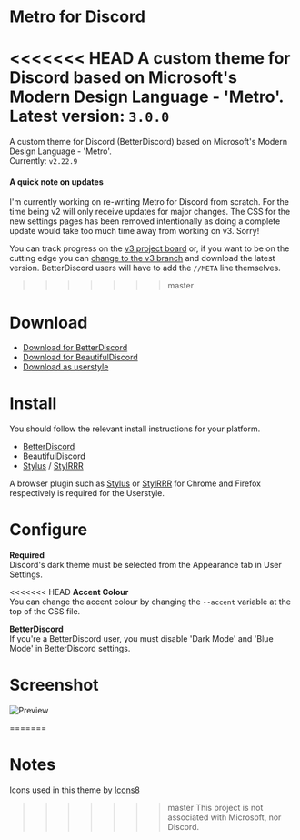 # Metro for Discord
<<<<<<< HEAD
A custom theme for Discord based on Microsoft's Modern Design Language - 'Metro'.  
Latest version: `3.0.0`
=======
A custom theme for Discord (BetterDiscord) based on Microsoft's Modern Design Language - 'Metro'.  
Currently: `v2.22.9`  

#### A quick note on updates
I'm currently working on re-writing Metro for Discord from scratch. For the time being v2 will only receive updates for major changes. The CSS for the new settings pages has been removed intentionally as doing a complete update would take too much time away from working on v3. Sorry!

You can track progress on the [v3 project board](https://github.com/TakosThings/Metro-for-Discord/projects/3) or, if you want to be on the cutting edge you can [change to the v3 branch](https://github.com/TakosThings/Metro-for-Discord/tree/v3) and download the latest version. BetterDiscord users will have to add the `//META` line themselves.
>>>>>>> master

# Download
* [Download for BetterDiscord](https://raw.githubusercontent.com/TakosThings/Metro-for-Discord/dist/Metro_for_Discord.theme.css)
* [Download for BeautifulDiscord](https://raw.githubusercontent.com/TakosThings/Metro-for-Discord/dist/Metro_for_Discord.css)
* [Download as userstyle](https://raw.githubusercontent.com/TakosThings/Metro-for-Discord/dist/Metro_for_Discord.userstyle.css)

# Install
You should follow the relevant install instructions for your platform.  
* [BetterDiscord](https://i.imgur.com/H7VyWea.png)
* [BeautifulDiscord](https://github.com/DTinker/discord-resources/wiki/Installing-Modifications#beautifuldiscord)
* [Stylus](https://userstyles.org/help/stylish_chrome) / [StylRRR](https://addons.mozilla.org/en-US/firefox/addon/stylrrr/)

A browser plugin such as [Stylus](https://chrome.google.com/webstore/detail/clngdbkpkpeebahjckkjfobafhncgmne) or [StylRRR](https://addons.mozilla.org/en-US/firefox/addon/stylrrr/) for Chrome and Firefox respectively is required for the Userstyle.

# Configure
**Required**  
Discord's dark theme must be selected from the Appearance tab in User Settings.

<<<<<<< HEAD
**Accent Colour**  
You can change the accent colour by changing the `--accent` variable at the top of the CSS file.

**BetterDiscord**  
If you're a BetterDiscord user, you must disable 'Dark Mode' and 'Blue Mode' in BetterDiscord settings.

# Screenshot
![Preview](https://i.imgur.com/5PzfgwK.jpg)

=======
# Notes
Icons used in this theme by [Icons8](https://icons8.com/)  
>>>>>>> master
This project is not associated with Microsoft, nor Discord.
